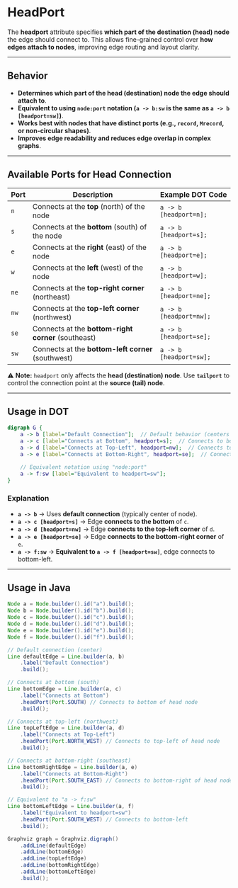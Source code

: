 # HeadPort

The **headport** attribute specifies **which part of the destination (head) node** the edge should connect to. This allows fine-grained control over **how edges attach to nodes**, improving edge routing and layout clarity.

------

## **Behavior**

- **Determines which part of the head (destination) node the edge should attach to**.
- **Equivalent to using `node:port` notation (`a -> b:sw` is the same as `a -> b [headport=sw]`)**.
- **Works best with nodes that have distinct ports (e.g., `record`, `Mrecord`, or non-circular shapes)**.
- **Improves edge readability and reduces edge overlap in complex graphs**.

------

## **Available Ports for Head Connection**

| **Port** | **Description**                                     | **Example DOT Code**    |
| -------- | --------------------------------------------------- | ----------------------- |
| `n`      | Connects at the **top** (north) of the node         | `a -> b [headport=n];`  |
| `s`      | Connects at the **bottom** (south) of the node      | `a -> b [headport=s];`  |
| `e`      | Connects at the **right** (east) of the node        | `a -> b [headport=e];`  |
| `w`      | Connects at the **left** (west) of the node         | `a -> b [headport=w];`  |
| `ne`     | Connects at the **top-right corner** (northeast)    | `a -> b [headport=ne];` |
| `nw`     | Connects at the **top-left corner** (northwest)     | `a -> b [headport=nw];` |
| `se`     | Connects at the **bottom-right corner** (southeast) | `a -> b [headport=se];` |
| `sw`     | Connects at the **bottom-left corner** (southwest)  | `a -> b [headport=sw];` |

⚠ **Note:** `headport` only affects the **head (destination) node**. Use **`tailport`** to control the connection point at the **source (tail) node**.

------

## **Usage in DOT**

```dot
digraph G {
    a -> b [label="Default Connection"];  // Default behavior (centers the edge)
    a -> c [label="Connects at Bottom", headport=s];  // Connects to bottom of `c`
    a -> d [label="Connects at Top-Left", headport=nw];  // Connects to top-left of `d`
    a -> e [label="Connects at Bottom-Right", headport=se];  // Connects to bottom-right of `e`

    // Equivalent notation using "node:port"
    a -> f:sw [label="Equivalent to headport=sw"];
}
```

### **Explanation**

- **`a -> b`** → Uses **default connection** (typically center of node).
- **`a -> c [headport=s]`** → Edge **connects to the bottom** of `c`.
- **`a -> d [headport=nw]`** → Edge **connects to the top-left corner** of `d`.
- **`a -> e [headport=se]`** → Edge **connects to the bottom-right corner** of `e`.
- **`a -> f:sw`** → **Equivalent to `a -> f [headport=sw]`**, edge connects to bottom-left.

------

## **Usage in Java**

```java
Node a = Node.builder().id("a").build();
Node b = Node.builder().id("b").build();
Node c = Node.builder().id("c").build();
Node d = Node.builder().id("d").build();
Node e = Node.builder().id("e").build();
Node f = Node.builder().id("f").build();

// Default connection (center)
Line defaultEdge = Line.builder(a, b)
    .label("Default Connection")
    .build();

// Connects at bottom (south)
Line bottomEdge = Line.builder(a, c)
    .label("Connects at Bottom")
    .headPort(Port.SOUTH) // Connects to bottom of head node
    .build();

// Connects at top-left (northwest)
Line topLeftEdge = Line.builder(a, d)
    .label("Connects at Top-Left")
    .headPort(Port.NORTH_WEST) // Connects to top-left of head node
    .build();

// Connects at bottom-right (southeast)
Line bottomRightEdge = Line.builder(a, e)
    .label("Connects at Bottom-Right")
    .headPort(Port.SOUTH_EAST) // Connects to bottom-right of head node
    .build();

// Equivalent to "a -> f:sw"
Line bottomLeftEdge = Line.builder(a, f)
    .label("Equivalent to headport=sw")
    .headPort(Port.SOUTH_WEST) // Connects to bottom-left
    .build();

Graphviz graph = Graphviz.digraph()
    .addLine(defaultEdge)
    .addLine(bottomEdge)
    .addLine(topLeftEdge)
    .addLine(bottomRightEdge)
    .addLine(bottomLeftEdge)
    .build();
```